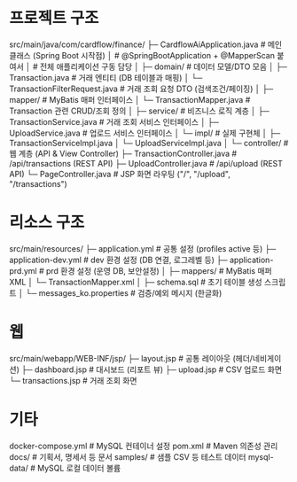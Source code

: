 # 프로젝트 구조
src/main/java/com/cardflow/finance/
├─ CardflowAiApplication.java        # 메인 클래스 (Spring Boot 시작점)
│                                     # @SpringBootApplication + @MapperScan 붙여서
│                                     # 전체 애플리케이션 구동 담당
│
├─ domain/                           # 데이터 모델/DTO 모음
│    ├─ Transaction.java              # 거래 엔티티 (DB 테이블과 매핑)
│    └─ TransactionFilterRequest.java # 거래 조회 요청 DTO (검색조건/페이징)
│
├─ mapper/                           # MyBatis 매퍼 인터페이스
│    └─ TransactionMapper.java        # Transaction 관련 CRUD/조회 정의
│
├─ service/                          # 비즈니스 로직 계층
│    ├─ TransactionService.java       # 거래 조회 서비스 인터페이스
│    ├─ UploadService.java            # 업로드 서비스 인터페이스
│    └─ impl/                         # 실제 구현체
│         ├─ TransactionServiceImpl.java
│         └─ UploadServiceImpl.java
│
└─ controller/                       # 웹 계층 (API & View Controller)
├─ TransactionController.java    # /api/transactions (REST API)
├─ UploadController.java         # /api/upload (REST API)
└─ PageController.java           # JSP 화면 라우팅 ("/", "/upload", "/transactions")

# 리소스 구조
src/main/resources/
├─ application.yml                    # 공통 설정 (profiles active 등)
├─ application-dev.yml                # dev 환경 설정 (DB 연결, 로그레벨 등)
├─ application-prd.yml                # prd 환경 설정 (운영 DB, 보안설정)
│
├─ mappers/                           # MyBatis 매퍼 XML
│    └─ TransactionMapper.xml
│
├─ schema.sql                         # 초기 테이블 생성 스크립트
│
└─ messages_ko.properties             # 검증/예외 메시지 (한글화)


# 웹
src/main/webapp/WEB-INF/jsp/
├─ layout.jsp                         # 공통 레이아웃 (헤더/네비게이션)
├─ dashboard.jsp                      # 대시보드 (리포트 뷰)
├─ upload.jsp                         # CSV 업로드 화면
└─ transactions.jsp                    # 거래 조회 화면

# 기타
docker-compose.yml                     # MySQL 컨테이너 설정
pom.xml                                # Maven 의존성 관리
docs/                                  # 기획서, 명세서 등 문서 
samples/                               # 샘플 CSV 등 테스트 데이터
mysql-data/                            # MySQL 로컬 데이터 볼륨

